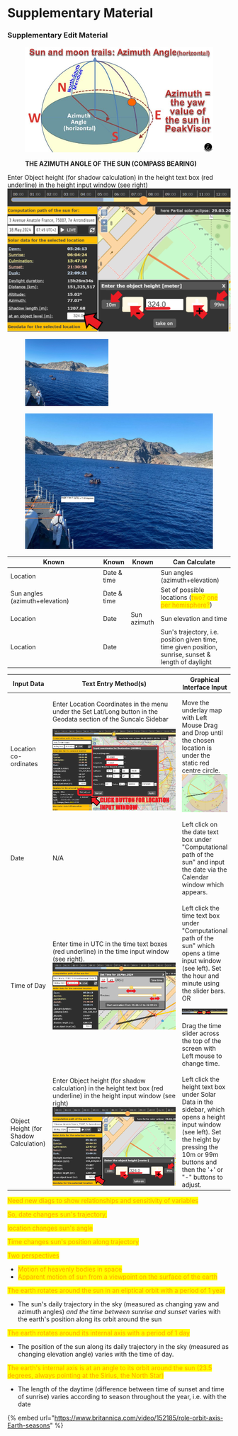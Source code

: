 # Supplementary Material

### Supplementary Edit Material

<figure><img src=".gitbook/assets/suncalcazimuth (1).JPG" alt=""><figcaption><p><strong>THE AZIMUTH ANGLE OF THE SUN (COMPASS BEARING)</strong></p></figcaption></figure>

Enter Object height (for shadow calculation) in the height text box (red underline) in the height input window (see right)![](<.gitbook/assets/image (2) (1).png>)



<figure><img src=".gitbook/assets/JPEG1.jpg" alt="" width="188"><figcaption></figcaption></figure>

<figure><img src=".gitbook/assets/CalculatingShadowAngle.jpg" alt=""><figcaption></figcaption></figure>

<table><thead><tr><th width="195">Known</th><th>Known</th><th>Known</th><th>Can Calculate</th></tr></thead><tbody><tr><td>Location</td><td>Date &#x26; time</td><td></td><td>Sun angles (azimuth+elevation)</td></tr><tr><td>Sun angles (azimuth+elevation)</td><td>Date &#x26; time</td><td></td><td>Set of possible locations (<mark style="color:orange;">two? one per hemisphere?</mark>)</td></tr><tr><td>Location</td><td>Date</td><td>Sun azimuth</td><td>Sun elevation and time</td></tr><tr><td>Location</td><td>Date</td><td></td><td>Sun's trajectory, i.e. position given time, time given position, sunrise, sunset &#x26; length of daylight</td></tr></tbody></table>

<table><thead><tr><th width="82">Input Data</th><th width="371">Text Entry Method(s)</th><th>Graphical Interface Input</th></tr></thead><tbody><tr><td>Location co-ordinates</td><td><p>Enter Location Coordinates in the menu under the Set Lat/Long button in the Geodata section of the Suncalc Sidebar</p><p><img src=".gitbook/assets/image (4).png" alt="" data-size="original"></p></td><td>Move the underlay map with Left Mouse Drag and Drop until the chosen location is under the static red centre circle.<img src=".gitbook/assets/image (5).png" alt=""></td></tr><tr><td>Date</td><td>N/A</td><td>Left click on the date text box under "Computational path of the sun" and input the date via the Calendar window which appears.</td></tr><tr><td>Time of Day</td><td>Enter time in UTC in the time text boxes (red underline) in the time input window (see right).<img src=".gitbook/assets/image (1) (1) (1).png" alt=""></td><td><p>Left click the time text box under "Computational path of the sun" which opens a time input window (see left). Set the hour and minute using the slider bars. OR</p><p><img src=".gitbook/assets/image (7).png" alt="" data-size="original"></p><p>Drag the time slider across the top of the screen with Left mouse to change time.</p></td></tr><tr><td>Object Height (for Shadow Calculation)</td><td>Enter Object height (for shadow calculation) in the height text box (red underline) in the height input window (see right)<img src=".gitbook/assets/image (2) (1).png" alt=""></td><td>Left click the height text box under Solar Data in the sidebar, which opens a height input window (see left). Set the height by pressing the 10m or 99m buttons and then the '+' or "-" buttons to adjust.</td></tr></tbody></table>

<mark style="color:orange;">Need new diags to show relationships and sensitivity of variables</mark>

<mark style="color:orange;">So, date changes sun's trajectory,</mark>

<mark style="color:orange;">location changes sun's angle</mark>

<mark style="color:orange;">Time changes sun's position along trajectory</mark>

<mark style="color:orange;">Two perspectives</mark>

* <mark style="color:orange;">Motion of heavenly bodies in space</mark>
* <mark style="color:orange;">Apparent motion of sun from a viewpoint on the surface of the earth</mark>

<mark style="color:orange;">The earth rotates around the sun in an eliptical orbit with a period of 1 year</mark>

* The sun's daily trajectory in the sky (measured as changing yaw and azimuth angles) _and the time between sunrise and sunset_ varies with the earth's position along its orbit around the sun

<mark style="color:orange;">The earth rotates around its internal axis with a period of 1 day</mark>

* The position of the sun along its daily trajectory in the sky (measured as changing elevation angle) varies with the time of day.

<mark style="color:orange;">The earth's internal axis is at an angle to its orbit around the sun (23.5 degrees, always pointing at the Sirius, the North Star)</mark>

* The length of the daytime (difference between time of sunset and time of sunrise) varies according to season throughout the year, i.e. with the date

{% embed url="https://www.britannica.com/video/152185/role-orbit-axis-Earth-seasons" %}
